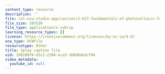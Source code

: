 ```yaml
---
content_type: resource
description: ''
file: /ol-ocw-studio-app/courses/2-627-fundamentals-of-photovoltaics-fall-2013/198288f6d3c22394eca3360d6dedcf84_yHzpj_MDOdk.srt
file_size: 107539
file_type: application/x-subrip
learning_resource_types: []
license: https://creativecommons.org/licenses/by-nc-sa/4.0/
ocw_type: OCWFile
resourcetype: Other
title: 3play caption file
uid: 198288f6-d3c2-2394-eca3-360d6dedcf84
video_metadata:
  youtube_id: null
---
```

